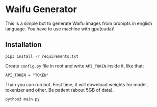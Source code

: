 # Waifu Generator
This is a simple bot to generate Waifu images from prompts in english language. You have to use machine with gpu(cuda)!

## Installation 
```
pip3 install -r requirements.txt
```
Create `config.py` file in root and write `API_TOKEN` inside it, like that:
```
API_TOKEN = "TOKEN"
```
Than you can run bot. First time, it will download weights for model, tokenizer and other. Be patient (about 5GB of data).
```
python3 main.py
```